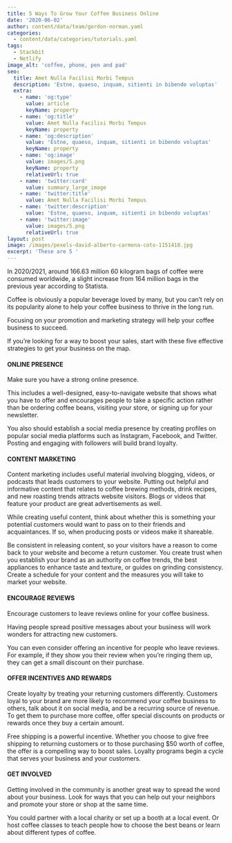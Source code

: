 ```yaml
---
title: 5 Ways To Grow Your Coffee Business Online
date: '2020-06-02'
author: content/data/team/gordon-norman.yaml
categories:
  - content/data/categories/tutorials.yaml
tags:
  - Stackbit
  - Netlify
image_alt: 'coffee, phone, pen and pad'
seo:
  title: Amet Nulla Facilisi Morbi Tempus
  description: 'Estne, quaeso, inquam, sitienti in bibendo voluptas'
  extra:
    - name: 'og:type'
      value: article
      keyName: property
    - name: 'og:title'
      value: Amet Nulla Facilisi Morbi Tempus
      keyName: property
    - name: 'og:description'
      value: 'Estne, quaeso, inquam, sitienti in bibendo voluptas'
      keyName: property
    - name: 'og:image'
      value: images/5.png
      keyName: property
      relativeUrl: true
    - name: 'twitter:card'
      value: summary_large_image
    - name: 'twitter:title'
      value: Amet Nulla Facilisi Morbi Tempus
    - name: 'twitter:description'
      value: 'Estne, quaeso, inquam, sitienti in bibendo voluptas'
    - name: 'twitter:image'
      value: images/5.png
      relativeUrl: true
layout: post
image: /images/pexels-david-alberto-carmona-coto-1151418.jpg
excerpt: 'These are 5 '
---
```

In 2020/2021, around 166.63 million 60 kilogram bags of coffee were consumed worldwide, a slight increase from 164 million bags in the previous year according to Statista.

Coffee is obviously a popular beverage loved by many, but you can’t rely on its popularity alone to help your coffee business to thrive in the long run.

Focusing on your promotion and marketing strategy will help your coffee business to succeed. 

If you’re looking for a way to boost your sales, start with these five effective strategies to get your business on the map.

#### **ONLINE PRESENCE**

Make sure you have a strong online presence.

This includes a well-designed, easy-to-navigate website that shows what you have to offer and encourages people to take a specific action rather than be ordering coffee beans, visiting your store, or signing up for your newsletter.

You also should establish a social media presence by creating profiles on popular social media platforms such as Instagram, Facebook, and Twitter. Posting and engaging with followers will build brand loyalty.

#### **CONTENT MARKETING**

Content marketing includes useful material involving blogging, videos, or podcasts that leads customers to your website. Putting out helpful and informative content that relates to coffee brewing methods, drink recipes, and new roasting trends attracts website visitors. Blogs or videos that feature your product are great advertisements as well.

While creating useful content, think about whether this is something your potential customers would want to pass on to their friends and acquaintances. If so, when producing posts or videos make it shareable.

Be consistent in releasing content, so your visitors have a reason to come back to your website and become a return customer. You create trust when you establish your brand as an authority on coffee trends, the best appliances to enhance taste and texture, or guides on grinding consistency. Create a schedule for your content and the measures you will take to market your website.

#### **ENCOURAGE REVIEWS**

Encourage customers to leave reviews online for your coffee business.

Having people spread positive messages about your business will work wonders for attracting new customers.

You can even consider offering an incentive for people who leave reviews. For example, if they show you their review when you’re ringing them up, they can get a small discount on their purchase. 

#### **OFFER INCENTIVES AND REWARDS** 

Create loyalty by treating your returning customers differently. Customers loyal to your brand are more likely to recommend your coffee business to others, talk about it on social media, and be a recurring source of revenue. To get them to purchase more coffee, offer special discounts on products or rewards once they buy a certain amount.

Free shipping is a powerful incentive. Whether you choose to give free shipping to returning customers or to those purchasing $50 worth of coffee, the offer is a compelling way to boost sales. Loyalty programs begin a cycle that serves your business and your customers.

#### **GET INVOLVED**

Getting involved in the community is another great way to spread the word about your business. Look for ways that you can help out your neighbors and promote your store or shop at the same time.

You could partner with a local charity or set up a booth at a local event. Or host coffee classes to teach people how to choose the best beans or learn about different types of coffee. 
